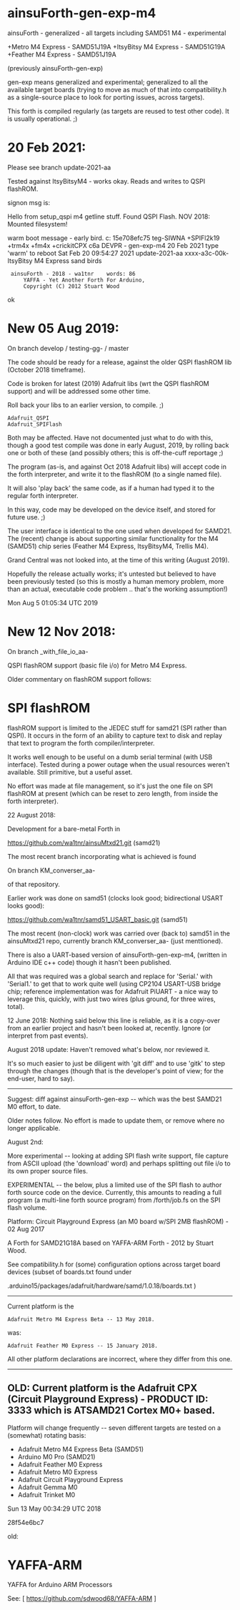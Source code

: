 # ainsuForth-gen-exp-m4
ainsuForth - generalized - all targets including SAMD51 M4 - experimental

+Metro M4 Express     - SAMD51J19A
+ItsyBitsy M4 Express - SAMD51G19A
+Feather M4 Express   - SAMD51J19A

(previously ainsuForth-gen-exp)

gen-exp means generalized and experimental; generalized
to all the available target boards (trying to move as
much of that into compatibility.h as a single-source
place to look for porting issues, across targets).

This forth is compiled regularly (as targets are reused
to test other code).  It is usually operational. ;)

# 20 Feb 2021:

Please see branch update-2021-aa

Tested against ItsyBitsyM4 - works okay.  Reads and writes to QSPI flashROM.

signon msg is:

Hello from setup_qspi m4 getline stuff.   Found QSPI Flash.
NOV 2018: Mounted filesystem!

 warm boot message - early bird.               c: 15e708efc75
 teg-SIWNA +SPIFl2k19 +trm4x +fm4x +crickitCPX  c6a DEVPR - gen-exp-m4  20 Feb 2021
          type 'warm' to reboot
 Sat Feb 20 09:54:27 2021       update-2021-aa
 xxxx-a3c-00k- ItsyBitsy M4 Express sand birds

     ainsuForth - 2018 - wa1tnr    words: 86
         YAFFA - Yet Another Forth For Arduino,
         Copyright (C) 2012 Stuart Wood
  ok

# New 05 Aug 2019:

On branch develop / testing-gg- / master

The code should be ready for a release, against the older
QSPI flashROM lib (October 2018 timeframe).

Code is broken for latest (2019) Adafruit libs (wrt the
QSPI flashROM support) and will be addressed some other
time.

Roll back your libs to an earlier version, to compile. ;)

    Adafruit_QSPI
    Adafruit_SPIFlash

Both may be affected.  Have not documented just what to
do with this, though a good test compile was done in
early August, 2019, by rolling back one or both of these
(and possibly others; this is off-the-cuff reportage ;)

The program (as-is, and against Oct 2018 Adafruit libs)
will accept code in the forth interpreter, and write it to
the flashROM (to a single named file).

It will also 'play back' the same code, as if a human had
typed it to the regular forth interpreter.

In this way, code may be developed on the device itself,
and stored for future use. ;)

The user interface is identical to the one used when
developed for SAMD21.  The (recent) change is about
supporting similar functionality for the M4 (SAMD51)
chip series (Feather M4 Express, ItsyBitsyM4, Trellis M4).

Grand Central was not looked into, at the time of this
writing (August 2019).

Hopefully the release actually works; it's untested but
believed to have been previously tested (so this is mostly
a human memory problem, more than an actual, executable
code problem .. that's the working assumption!)

Mon Aug  5 01:05:34 UTC 2019

# New 12 Nov 2018:

On branch _with_file_io_aa-

QSPI flashROM support (basic file i/o) for Metro M4 Express.


Older commentary on flashROM support follows:

# SPI flashROM

flashROM support is limited to the JEDEC stuff for samd21
(SPI rather than QSPI).  It occurs in the form of an ability
to capture text to disk and replay that text to program
the forth compiler/interpreter.

It works well enough to be useful on a dumb serial terminal
(with USB interface).  Tested during a power outage when
the usual resources weren't available.  Still primitive,
but a useful asset.

No effort was made at file management, so it's just the
one file on SPI flashROM at present (which can be reset
to zero length, from inside the forth interpreter).

22 August 2018:

Development for a bare-metal Forth in

   https://github.com/wa1tnr/ainsuMtxd21.git (samd21)

The most recent branch incorporating what is achieved is found

   On branch KM_converser_aa-

of that repository.

Earlier work was done on samd51 (clocks look good;
bidirectional USART looks good):

   https://github.com/wa1tnr/samd51_USART_basic.git  (samd51)

The most recent (non-clock) work was carried over (back to)
samd51 in the ainsuMtxd21 repo, currently branch KM_converser_aa-
(just menttioned).


There is also a UART-based version of ainsuForth-gen-exp-m4,
(written in Arduino IDE c++ code) though it hasn't been published.

All that was required was a global search and replace for
'Serial.' with 'Serial1.' to get that to work quite well
(using CP2104 USART-USB bridge chip; reference implementation
was for Adafruit PiUART - a nice way to leverage this,
quickly, with just two wires (plus ground, for three
wires, total).

12 June 2018: Nothing said below this line is reliable, as it is
a copy-over from an earlier project and hasn't been looked at,
recently.  Ignore (or interpret from past events).

August 2018 update:  Haven't removed what's below, nor reviewed it.

It's so much easier to just be diligent with 'git diff' and
to use 'gitk' to step through the changes (though that is the
developer's point of view; for the end-user, hard to say).

 - - - - - - - -

Suggest: diff against ainsuForth-gen-exp -- which was the best
         SAMD21 M0 effort, to date.


Older notes follow.  No effort is made to update them, or remove
where no longer applicable.

August 2nd:

More experimental -- looking at adding SPI flash write support,
file capture from ASCII upload (the 'download' word) and perhaps
splitting out file i/o to its own proper source files.


EXPERIMENTAL -- the below, plus a limited use of the SPI flash
to author forth source code on the device.  Currently, this
amounts to reading a full program (a multi-line forth source
program) from /forth/job.fs on the SPI flash volume.


Platform: Circuit Playground Express (an M0 board w/SPI 2MB flashROM) - 02 Aug 2017

A Forth for SAMD21G18A based on YAFFA-ARM Forth - 2012 by Stuart Wood.



See compatibility.h for (some) configuration options across
target board devices (subset of boards.txt found under

  .arduino15/packages/adafruit/hardware/samd/1.0.18/boards.txt )


----------------------------------------------------------------

Current platform is the

    Adafruit Metro M4 Express Beta -- 13 May 2018.

was:

    Adafruit Feather M0 Express -- 15 January 2018.

All other platform declarations are incorrect, where they differ
from this one.

----------------------------------------------------------------

OLD:
Current platform is the
    Adafruit CPX (Circuit Playground Express) - PRODUCT ID: 3333
which is ATSAMD21 Cortex M0+ based.
----------------------------------------------------------------

Platform will change frequently -- seven different targets are
tested on a (somewhat) rotating basis:

  * Adafruit Metro M4 Express Beta (SAMD51)
  * Arduino M0 Pro (SAMD21)
  * Adafruit Feather M0 Express
  * Adafruit Metro M0 Express
  * Adafruit Circuit Playground Express
  * Adafruit Gemma M0
  * Adafruit Trinket M0

Sun 13 May 00:34:29 UTC 2018

28f54e6bc7

old:

# YAFFA-ARM
YAFFA for Arduino ARM Processors 

See:
 [ https://github.com/sdwood68/YAFFA-ARM ]

